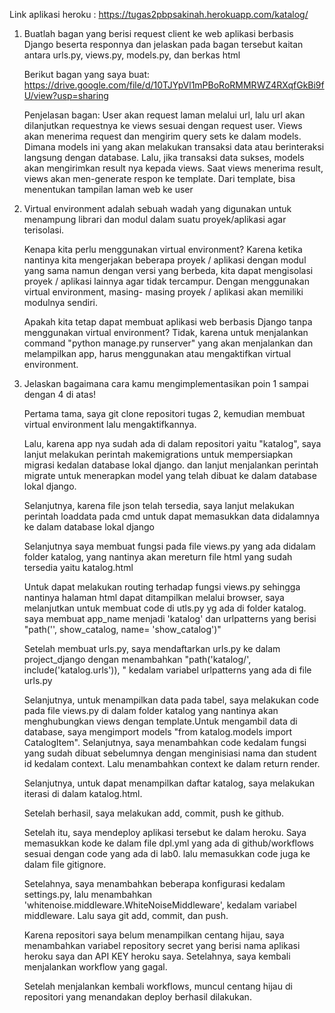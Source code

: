 Link aplikasi heroku : https://tugas2pbpsakinah.herokuapp.com/katalog/

1. Buatlah bagan yang berisi request client ke web aplikasi berbasis Django beserta responnya dan jelaskan pada bagan tersebut kaitan antara urls.py, views.py, models.py, dan berkas html

    Berikut bagan yang saya buat:
    https://drive.google.com/file/d/10TJYpVl1mPBoRoRMMRWZ4RXqfGkBi9fU/view?usp=sharing

    Penjelasan bagan:
    User akan request laman melalui url, lalu url akan dilanjutkan requestnya ke views sesuai dengan request user. Views akan menerima request dan mengirim query sets ke dalam models. Dimana models ini yang akan melakukan transaksi data atau berinteraksi langsung dengan database. Lalu, jika transaksi data sukses, models akan mengirimkan result nya kepada views. Saat views menerima result, views akan men-generate respon ke template. Dari template, bisa menentukan tampilan laman web ke user



2. Virtual environment adalah sebuah wadah yang digunakan untuk menampung librari dan modul dalam suatu proyek/aplikasi agar terisolasi. 

    Kenapa kita perlu menggunakan virtual environment? 
    Karena ketika nantinya kita mengerjakan beberapa proyek / aplikasi dengan modul yang sama namun dengan versi yang berbeda, kita dapat mengisolasi proyek / aplikasi lainnya agar tidak tercampur. Dengan menggunakan virtual environment, masing- masing proyek / aplikasi akan memiliki modulnya sendiri.

    Apakah kita tetap dapat membuat aplikasi web berbasis Django tanpa menggunakan virtual environment?
    Tidak, karena untuk menjalankan command "python manage.py runserver" yang akan menjalankan dan melampilkan app, harus menggunakan atau mengaktifkan virtual environment.

3. Jelaskan bagaimana cara kamu mengimplementasikan poin 1 sampai dengan 4 di atas!

    Pertama tama, saya git clone repositori tugas 2, kemudian membuat virtual environment lalu mengaktifkannya.

    Lalu, karena app nya sudah ada di dalam repositori yaitu "katalog", saya lanjut melakukan perintah makemigrations untuk mempersiapkan migrasi kedalan database lokal django. dan lanjut menjalankan perintah migrate untuk menerapkan model yang telah dibuat ke dalam database lokal django.

    Selanjutnya, karena file json telah tersedia, saya lanjut melakukan perintah loaddata pada cmd untuk dapat memasukkan data didalamnya ke dalam database lokal django

    Selanjutnya saya membuat fungsi pada file views.py yang ada didalam folder katalog, yang nantinya akan mereturn file html yang sudah tersedia yaitu katalog.html

    Untuk dapat melakukan routing terhadap fungsi views.py sehingga nantinya halaman html dapat ditampilkan melalui browser, saya melanjutkan untuk membuat code di utls.py yg ada di folder katalog. saya membuat app_name menjadi 'katalog' dan urlpatterns yang berisi "path('', show_catalog, name= 'show_catalog')"

    Setelah membuat urls.py, saya mendaftarkan urls.py ke dalam project_django dengan menambahkan "path('katalog/', include('katalog.urls')), " kedalam variabel urlpatterns yang ada di file urls.py

    Selanjutnya, untuk menampilkan data pada tabel, saya melakukan code pada file views.py di dalam folder katalog yang nantinya akan menghubungkan views dengan template.Untuk mengambil data di database, saya mengimport models "from katalog.models import CatalogItem".  Selanjutnya, saya menambahkan code kedalam fungsi yang sudah dibuat sebelumnya dengan menginisiasi nama dan student id kedalam context. Lalu menambahkan context ke dalam return render.

    Selanjutnya, untuk dapat menampilkan daftar katalog, saya melakukan iterasi di dalam katalog.html.

    Setelah berhasil, saya melakukan add, commit, push ke github.

    Setelah itu, saya mendeploy aplikasi tersebut ke dalam heroku. Saya memasukkan kode ke dalam file dpl.yml yang ada di github/workflows sesuai dengan code yang ada di lab0. lalu memasukkan code juga ke dalam file gitignore. 

    Setelahnya, saya menambahkan beberapa konfigurasi kedalam settings.py, lalu menambahkan 'whitenoise.middleware.WhiteNoiseMiddleware', kedalam variabel middleware. Lalu saya git add, commit, dan push.

    Karena repositori saya belum menampilkan centang hijau, saya menambahkan variabel repository secret yang berisi nama aplikasi heroku saya dan API KEY heroku saya. Setelahnya, saya kembali menjalankan workflow yang gagal.

    Setelah menjalankan kembali workflows, muncul centang hijau di repositori yang menandakan deploy berhasil dilakukan.

